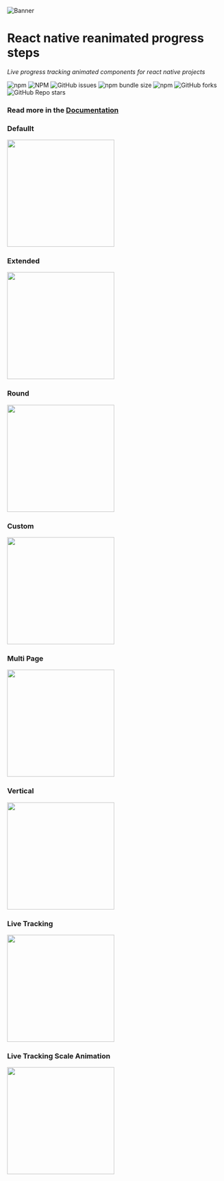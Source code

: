 ![Banner](https://raw.githubusercontent.com/ayonshafiul/react-native-reanimated-progress-steps-docs/main/static/img/banner.png)

# React native reanimated progress steps

_Live progress tracking animated components for react native projects_

![npm](https://img.shields.io/npm/v/react-native-reanimated-progress-steps)
![NPM](https://img.shields.io/npm/l/react-native-reanimated-progress-steps)
![GitHub issues](https://img.shields.io/github/issues/ayonshafiul/react-native-reanimated-progress-steps)
![npm bundle size](https://img.shields.io/bundlephobia/min/react-native-reanimated-progress-steps)
![npm](https://img.shields.io/npm/dw/react-native-reanimated-progress-steps)
![GitHub forks](https://img.shields.io/github/forks/ayonshafiul/react-native-reanimated-progress-steps)
![GitHub Repo stars](https://img.shields.io/github/stars/ayonshafiul/react-native-reanimated-progress-steps)

### Read more in the [Documentation](https://react-native-reanimated-progress-steps.vercel.app/docs/installation)

### Defaullt

<p>
<img src="https://raw.githubusercontent.com/ayonshafiul/react-native-reanimated-progress-steps-docs/main/static/img/progress_stepper.gif" width="250"/>
</p>

### Extended

<img src="https://raw.githubusercontent.com/ayonshafiul/react-native-reanimated-progress-steps-docs/main/static/img/progress_stepper_extended.gif" width="250"/> </br>

### Round

<img src="https://raw.githubusercontent.com/ayonshafiul/react-native-reanimated-progress-steps-docs/main/static/img/progress_stepper_round.gif" width="250"/>

### Custom

<img src="https://raw.githubusercontent.com/ayonshafiul/react-native-reanimated-progress-steps-docs/main/static/img/progress_stepper_custom.gif" width="250"/> </br>

### Multi Page

<img src="https://raw.githubusercontent.com/ayonshafiul/react-native-reanimated-progress-steps-docs/main/static/img/multi_page.gif" width="250"/>

### Vertical

<img src="https://raw.githubusercontent.com/ayonshafiul/react-native-reanimated-progress-steps-docs/main/static/img/vertical.gif" width="250"/>

### Live Tracking

<img src="https://raw.githubusercontent.com/ayonshafiul/react-native-reanimated-progress-steps-docs/main/static/img/progress_stepper_live.gif" width="250"/>

### Live Tracking Scale Animation

<img src="https://raw.githubusercontent.com/ayonshafiul/react-native-reanimated-progress-steps-docs/main/static/img/progress_stepper_live_scale.gif" width="250"/>
